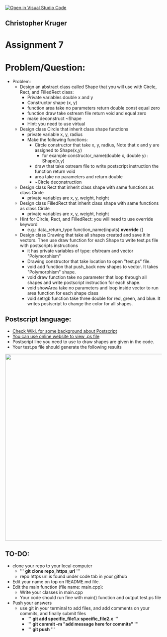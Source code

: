 [![Open in Visual Studio Code](https://classroom.github.com/assets/open-in-vscode-c66648af7eb3fe8bc4f294546bfd86ef473780cde1dea487d3c4ff354943c9ae.svg)](https://classroom.github.com/online_ide?assignment_repo_id=8936668&assignment_repo_type=AssignmentRepo)
## Christopher Kruger

# Assignment 7


# Problem/Question:
- Problem:
  - Design an abstract class called Shape that you will use with Circle, Rect, and FilledRect class:
    - Private variables double x and y
    - Constructor shape (x, y) 
    - function area take no parameters return double const  equal zero
    - function draw take ostream file return void and equal zero
    - make deconstruct ~Shape
    - Hint: you need to use virtual
  - Design class Circle that inherit class shape functions
    - private variable x, y, radius 
    - Make the following functions:
      - Circle constructor that take x, y, radius, Note that x and y are assigned to Shape(x,y)
        - for example constructor_name(double x, double y) : Shape(x,y)
      - draw that take ostream file to write postscript instruction the function return void
      - area take no parameters and return double
      - ~Circle deconstruction
  - Design class Rect that inherit class shape with same functions as class Circle
    - private variables are x, y, weight, height
  - Design class FilledRect that inherit class shape with same functions as class Circle
    - private variables are x, y, weight, height
  - Hint for Circle, Rect, and FilledRect: you will need to use override keyword
    - e.g.: data_return_type function_name(inputs) <b>override</b> {}
  - Design class Drawing that take all shapes created and save it in vectors. Then use draw function for each Shape to write test.ps file with postscripts instructions
    - it has private variables of type: ofstream and vector<Shape> "Polymorphism"
    - Drawing constructor that take location to open "test.ps" file.
    - void add function that push_back new shapes to vector. It takes "Polymorphism" shape.
    - void draw function take no parameter that loop through all shapes and write postscript instruction for each shape.
    - void showArea take no parameters and loop inside vector to run area function for each shape class
    - void setrgb function take three double for red, green, and blue. It writes postscript to change the color for all shapes.
  
## Postscript language:
- [Check Wiki. for some background about Postscript](https://en.wikipedia.org/wiki/PostScript)
- [You can use online website to view .ps file](https://products.aspose.app/page/viewer/ps)
- Postscript line you need to use to draw shapes are given in the code.
- Your test.ps file should generate the following results

<img src="/resultsOfDraw.png" width="600" > </div>



## TO-DO:
  - clone your repo to your local computer
    - ''' <b>git clone repo_https_url</b> '''
    - repo https url is found under code tab in your github
  - Edit your name on top on README.md file.
  - Edit the main function (file name: main.cpp):
    - Write your classes in main.cpp
    - Your code should run fine with main() function and output test.ps file
  - Push your answers
    - use git in your terminal to add files, and add comments on your commits, and finally submit files
      - ''' <b>git add specific_file1.x specific_file2.x</b> '''
      - ''' <b>git commit -m "add message here for commits"</b> '''
      - ''' <b>git push</b> ''' 
      
